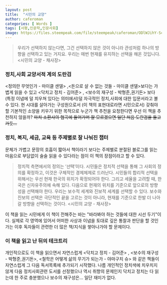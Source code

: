 ```yaml
---
layout: post
title:  "시민의 교양"
author: caferoman
categories: [ Words ]
tags: [서평,인문학,인문사회]
image: https://files.steempeak.com/file/steempeak/caferoman/ODlWJihY-Screenshot_20200529-1001232.png
---
```


> 우리가 선택하지 않는다면, 그건 선택하지 않은 것이 아니라 관성처럼 하나의 방향을 선택하고 있는 거지요. 우리는 매번 현재를 유지하는 선택을 해온 것입니다. <시민의 교양 - 채사장>

### 정치,사회 교양서적 계의 도란검

<정의란 무엇인가 - 마이클 샌델> ,<돈으로 살 수 없는 것들 - 마이클 샌델>보다는 가볍게 읽을 수 있고 <닥치고 정치 - 김어준> , <보수의 재구성 - 박형준,권기돈> 보다 (특정 이념에 덜 치우쳐 있다는 의미에서)덜 자극적인 정치,사회에 대한 입문서라고 볼 수 있다.
현 시대를 살아가는 구성원으로서 (이 책의 표현대로라면 시민으로서) 갖춰야할 기본적인 소양을 키우기 위한 목적으로 누군가 책 추천을 요청한다면 우선 이 책을 추천하지 않을까?
~~마치 소환사의 협곡에 들어가며 잘 모르겠으면 일단 처음 도란검을 들고 가듯...~~

### 정치, 복지, 세금, 교육 등 주제별로 잘 나눠진 챕터

문체가 가볍고 문장의 호흡이 짧아서 책이라기 보다는 주제별로 분절된 블로그를 읽는 마음으로 부담없이 술술 읽을 수 있다라는 점이 이 책의 장점이라고 할 수 있다.

> 정치적 측면에서의 정의는 ‘선택’이다. 시민들은 정치적 선택을 통해 그 사회의 정의를 확정하고, 이것은 구체적인 경제체제로 드러난다. 시민들의 합리적 선택을 위해서는 우선 현재 한국의 위치가 확정되어야 한다. 그리고 세율을 고려할 때, 한국은 신자유주의에 속해 있다. 다음으로 현재의 위치를 기준으로 앞으로의 방향성을 선택해야 한다. 우리는 보수적 세계와 진보적 세계를 선택할 수 있다. 보수와 진보의 선택은 극단적인 끝을 고르는 것이 아니라, 현재를 기준으로 한발 더 나아갈 방향을 선택하는 것이다. <시민의 교양 - 채사장>

이 책을 읽는 시민에게 이 책이 전해주는 바는 "바라봐야 하는 것들에 대한 시선 두기"이다.
실제로 각 영역에 있어서 어떠한 사상과 이념을 토대로 깊은 통찰과 판단을 할 것인가는 이후 독자들이 관련한 더 많은 책/지식을 쌓아나가야 할 문제이다.

### 이 책을 읽고 난 뒤의 테크트리

개인적으로도 이 책을 읽으면서 자연스럽게 <닥치고 정치 - 김어준> , <보수의 재구성 - 박형준,권기돈>, <철학은 어떻게 삶의 무기가 되는가 - 야마구치 슈> 와 같은 책들이 자연스럽게 그 다음 독서목록에 추가되기 시작했다.
나름 개인적인 정치색에 치우치지 않게 다음 정치사회관련 도서를 선정했으나 역시 취향의 문제인지 닥치고 정치는 다 읽는데 한 주로 충분했으나 보수의 재구성은... 일단 재미가 없다.